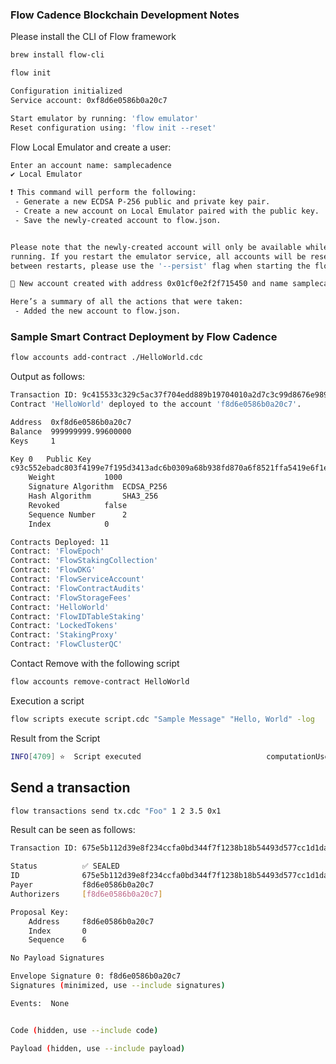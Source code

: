 ### Flow Cadence Blockchain Development Notes

Please install the CLI of Flow framework

```bash
brew install flow-cli
```


```bash
flow init

Configuration initialized
Service account: 0xf8d6e0586b0a20c7

Start emulator by running: 'flow emulator'
Reset configuration using: 'flow init --reset'
```

Flow Local Emulator and create a user: 

```bash
Enter an account name: samplecadence
✔ Local Emulator

❗ This command will perform the following:
 - Generate a new ECDSA P-256 public and private key pair.
 - Create a new account on Local Emulator paired with the public key.
 - Save the newly-created account to flow.json.


Please note that the newly-created account will only be available while you keep the emulator service 
running. If you restart the emulator service, all accounts will be reset. If you want to persist accounts 
between restarts, please use the '--persist' flag when starting the flow emulator.

🎉 New account created with address 0x01cf0e2f2f715450 and name samplecadence.

Here’s a summary of all the actions that were taken:
 - Added the new account to flow.json.
```


### Sample Smart Contract Deployment by Flow Cadence

```bash
flow accounts add-contract ./HelloWorld.cdc
```

Output as follows: 

```bash
Transaction ID: 9c415533c329c5ac37f704edd889b19704010a2d7c3c99d8676e98926b530bdc
Contract 'HelloWorld' deployed to the account 'f8d6e0586b0a20c7'.

Address	 0xf8d6e0586b0a20c7
Balance	 999999999.99600000
Keys	 1

Key 0	Public Key		 
c93c552ebadc803f4199e7f195d3413adc6b0309a68b938fd870a6f8521ffa5419e6f1e588ee2b0ea41e443d4fa65d5d1f42062957d1918402d0c917c5096a57
	Weight			 1000
	Signature Algorithm	 ECDSA_P256
	Hash Algorithm		 SHA3_256
	Revoked 		 false
	Sequence Number 	 2
	Index 			 0

Contracts Deployed: 11
Contract: 'FlowEpoch'
Contract: 'FlowStakingCollection'
Contract: 'FlowDKG'
Contract: 'FlowServiceAccount'
Contract: 'FlowContractAudits'
Contract: 'FlowStorageFees'
Contract: 'HelloWorld'
Contract: 'FlowIDTableStaking'
Contract: 'LockedTokens'
Contract: 'StakingProxy'
Contract: 'FlowClusterQC'
```

Contact Remove with the following script

```bash
flow accounts remove-contract HelloWorld
```

Execution a script

```bash
flow scripts execute script.cdc "Sample Message" "Hello, World" -log
```

Result from the Script

```bash
INFO[4709] ⭐  Script executed                            computationUsed=3 scriptID=e66fd5987017d2fe7fb0294a2390c0e01b68d2d13d1a013905d182db81e7eb61
```


## Send a transaction

```bash
flow transactions send tx.cdc "Foo" 1 2 3.5 0x1
```

Result can be seen as follows: 

```bash
Transaction ID: 675e5b112d39e8f234ccfa0bd344f7f1238b18b54493d577cc1d1dafee61591f

Status          ✅ SEALED
ID              675e5b112d39e8f234ccfa0bd344f7f1238b18b54493d577cc1d1dafee61591f
Payer           f8d6e0586b0a20c7
Authorizers     [f8d6e0586b0a20c7]

Proposal Key:
    Address     f8d6e0586b0a20c7
    Index       0
    Sequence    6

No Payload Signatures

Envelope Signature 0: f8d6e0586b0a20c7
Signatures (minimized, use --include signatures)

Events:  None


Code (hidden, use --include code)

Payload (hidden, use --include payload)
```